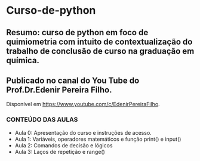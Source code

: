 # Curso-de-python
## Resumo: curso de python em foco de quimiometria com intuito de contextualização do trabalho de conclusão de curso na graduação em química. 
## Publicado no canal do You Tube do Prof.Dr.Edenir Pereira Filho.
Disponível em <https://www.youtube.com/c/EdenirPereiraFilho>.

### CONTEÚDO DAS AULAS 
- Aula 0: Apresentação do curso e instruções de acesso.
- Aula 1: Variáveis, operadores matemáticos e função print() e input()
- Aula 2: Comandos de decisão e lógicos 
- Aula 3: Laços de repetição e range()
